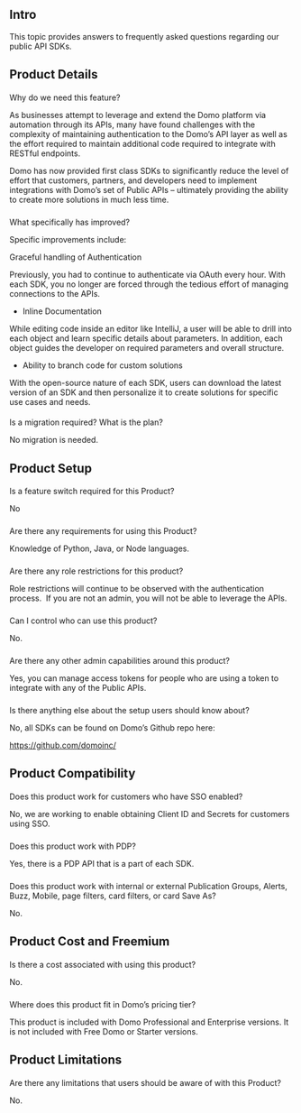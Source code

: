 

Intro
-------

This topic provides answers to frequently asked questions regarding our public API SDKs.


 Product Details
-----------------


####
 Why do we need this feature?

As businesses attempt to leverage and extend the Domo platform via automation through its APIs, many have found challenges with the complexity of maintaining authentication to the Domo’s API layer as well as the effort required to maintain additional code required to integrate with RESTful endpoints.


 Domo has now provided first class SDKs to significantly reduce the level of effort that customers, partners, and developers need to implement integrations with Domo’s set of Public APIs – ultimately providing the ability to create more solutions in much less time.

###
 What specifically has improved?

Specific improvements include:

 Graceful handling of Authentication


 Previously, you had to continue to authenticate via OAuth every hour. With each SDK, you no longer are forced through the tedious effort of managing connections to the APIs.
* Inline Documentation


 While editing code inside an editor like IntelliJ, a user will be able to drill into each object and learn specific details about parameters. In addition, each object guides the developer on required parameters and overall structure.
* Ability to branch code for custom solutions


 With the open-source nature of each SDK, users can download the latest version of an SDK and then personalize it to create solutions for specific use cases and needs.


####
 Is a migration required? What is the plan?

No migration is needed.


 Product Setup
---------------


####
 Is a feature switch required for this Product?

No

###
 Are there any requirements for using this Product?

Knowledge of Python, Java, or Node languages.

###
 Are there any role restrictions for this product?

Role restrictions will continue to be observed with the authentication process.  If you are not an admin, you will not be able to leverage the APIs.

###
 Can I control who can use this product?

No.

###
 Are there any other admin capabilities around this product?

Yes, you can manage access tokens for people who are using a token to integrate with any of the Public APIs.

###
 Is there anything else about the setup users should know about?

No, all SDKs can be found on Domo’s Github repo here:

https://github.com/domoinc/

Product Compatibility
-----------------------


####
 Does this product work for customers who have SSO enabled?

No, we are working to enable obtaining Client ID and Secrets for customers using SSO.

###
 Does this product work with PDP?

Yes, there is a PDP API that is a part of each SDK.

###
 Does this product work with internal or external Publication Groups, Alerts, Buzz, Mobile, page filters, card filters, or card Save As?

No.


 Product Cost and Freemium
---------------------------


####
 Is there a cost associated with using this product?

No.

###
 Where does this product fit in Domo’s pricing tier?

This product is included with Domo Professional and Enterprise versions. It is not included with Free Domo or Starter versions.


 Product Limitations
---------------------


####
 Are there any limitations that users should be aware of with this Product?

No.

